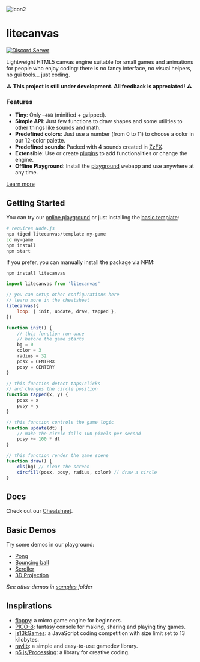 ![icon2](https://github.com/user-attachments/assets/28b92806-cb70-41c7-be72-12e658eb7819)

# litecanvas

[![Discord Server](https://img.shields.io/badge/Discord-7289DA?style=for-the-badge&logo=discord&logoColor=white)](https://discord.com/invite/r2c3rGsvH3)

Lightweight HTML5 canvas engine suitable for small games and animations for people who enjoy coding: there is no fancy interface, no visual helpers, no gui tools... just coding.

:warning: **This project is still under development. All feedback is appreciated!** :warning:

### Features

-   **Tiny**: Only `~4KB` (minified + gzipped).
-   **Simple API**: Just few functions to draw shapes and some utilities to other things like sounds and math.
-   **Predefined colors**: Just use a number (from 0 to 11) to choose a color in our 12-color palette.
-   **Predefined sounds**: Packed with 4 sounds created in [ZzFX](https://killedbyapixel.github.io/ZzFX/).
-   **Extensible**: Use or create [plugins](https://www.npmjs.com/search?q=keywords:litecanvas) to add functionalities or change the engine.
-   **Offline Playground**: Install the [playground](https://litecanvas.js.org/) webapp and use anywhere at any time.

[Learn more](https://litecanvas.js.org/about.html)

## Getting Started

You can try our [online playground](https://litecanvas.github.io) or just installing the [basic template](https://github.com/litecanvas/template):

```sh
# requires Node.js
npx tiged litecanvas/template my-game
cd my-game
npm install
npm start
```

If you prefer, you can manually install the package via NPM:

```
npm install litecanvas
```

```js
import litecanvas from 'litecanvas'

// you can setup other configurations here
// learn more in the cheatsheet
litecanvas({
    loop: { init, update, draw, tapped },
})

function init() {
    // this function run once
    // before the game starts
    bg = 0
    color = 3
    radius = 32
    posx = CENTERX
    posy = CENTERY
}

// this function detect taps/clicks
// and changes the circle position
function tapped(x, y) {
    posx = x
    posy = y
}

// this function controls the game logic
function update(dt) {
    // make the circle falls 100 pixels per second
    posy += 100 * dt
}

// this function render the game scene
function draw() {
    cls(bg) // clear the screen
    circfill(posx, posy, radius, color) // draw a circle
}
```

## Docs

Check out our [Cheatsheet](https://litecanvas.js.org/about.html).

## Basic Demos

Try some demos in our playground:

-   [Pong](https://litecanvas.js.org?c=eJy1VVFu20gM%2Ffcp2C9JsRLLTtwGQZzCSL1JgN1mkRhN%2FTmRRvZg5ZExGidpm%2FYKe4L96yF6nr3AXmHJ4UiW07TYnwUcezjkkHzkI1MoK1Oh70QVfuoA3KvMLo5gf5DEKC2kmi%2FsERwcJp3PUaeTr3VqValBaWXDCOjFSmQ3MIL%2BIGHhnIQhn9%2FTOfGKGQoH%2ByRksrKkIgsUb0VRkHg6eTudXNU3s%2BZmBrtwPrk4O59CDw68%2Blp9lHUkksd6XtCF86%2BMi8zHmT9WKykzPA9cQlVamtq%2BULms8LyPZysfrPd9c%2FFmeo4hD8ncCmPd81wUlezgVa8HRSkyEJCuK1suIS%2B1JW94%2BQsew2BZ6nJuxDKIIeiRturVV3vW5ngdGllFMDpxlQRQub%2BhLPJtH5GzkBgc7MKU9xCcCg26tJwFWQdogm363GqUFauVzMKHGD5wuyjEC48m8mHb8KxZS39ppF0bTT5bPfvyJXzAfriu92CwHW29yoSVYWafi8XuqGxWWexVlRop9Wtv53swwo60TediKaG8k%2Ba1L%2FkSBSyApAyyQvrXjmsv8LFLs8blGVhIs3IWMatjSPaSYeSAsdOs1AHWUdqWZxSFD8WZtkMdU5bePTHItaXRdrk8J8ygxpD5xLXreG%2FM9O6G0iee6jWGejj6L5NGJka%2FYrGmLv%2FuOqJjO%2FOHcL8NkBvjHsOqrBR1q5m87ognZsePyA5kthlCVs62lez0tsS%2Be6fY%2FK0qec9tXAz%2F8dFHPW50NVROYgS7GxD9yNNvU6tn39UzvvWKs0wXMv2Dk0zLolAVEfVe2cU2g1BnZGo58ZjBx02o9omZRAvNfd%2FE0I%2BepFIjcDumSzuwyS3h3NpTkxlx75dpiqQzZOOz%2BvVy%2FObi7Vk9EfX10wGmdSEKNddhkEptpaGNs1QEz%2B8Nsqgw%2FbDeb5vr0O%2FduF63%2BHY6%2Fh2ml3A9HV9N0RdzacNyZtsJDQEnQKXLVVGE3xeH%2FiV4D4hPmdTZ%2FajMQwf9mXx52TwB68pAWBdCz5Wet8CG%2FQQbg3%2FB3399%2FefbnxDsGbmSwnLyUQwHrVDen9TZ895%2BVLp6pCkQfsIgQM67tkd7CPya8gtfoi7aLuL%2F0TZMYzBEB2fj3yZw%2BW5yFTRl%2F76aO7gDD4c%2F89bl6l2fXl5NjgjWfwCHtP4XpMdclw%3D%3D)
-   [Bouncing ball](https://litecanvas.js.org?c=eJxtUj1vgzAQ3fkVNxpCAklbqRWlQ9WqZI%2FU2TImsuQCAkOLkvz3GvsKDs3gwff8Pu7OUijOaNnTlvieJ7mCumqFElUJKfSckW0ch%2Fr4Buu5rJhQQ2Jux4b206WhuehaTbp%2F9LyiK5nREKVQxIeTBxMXdT%2F3b4cs2IXZ%2B%2F4jO0Q7P9FvUBGfxAhq6OJodnVOFSe5srp%2FeTc%2FsEonF30LIFcuPlzhg8WdYFYAI8x8h%2BHAMz2K4LXS2ThURQE8P%2FJWV0UBZE62wum8gGkbzmcn9hrBZ4htR1eRghTW2%2BRGNd48PZiyM4AUmKRfteMc4mJC64xeviZelil1fzDlxMkv8wwmz3%2FrcWWWgg7GwN1a3tBv%2FAlMtiQ2%2B2aiYYWQ0g08a4YY%2FW7xAca%2FoRsbrFrDVdeUcBor2vIXzlHggw%3D%3D)
-   [Scroller](https://litecanvas.js.org?c=eJxVUMFOwzAMvfcrzAEtacNIxwZDsAPSJoG0AxJIO0w7hDZdI6XN1HhQgfbvOOs22CGJ7ff8nh1rUGeq%2FlSe8SgqtnWGxtVgaoPAOPxEAJX2Xq01TKC30DZzlQZ0YE%2BNFz0itQQvXqbvzxRvlKVsORQjcSvuxFjci1SKNF1Fu38W202uUAPLsbNB6pnNn17fZlPKvPnWR8nrwwR9q%2Bs1loSWBI3k3vZqAjdSQgw5nsnnjfo6bpBZzySnoHANMKsRDAnIB3oe4VycaknSdQEEJoa5MGGyn8aGn8p0UDcEHdv99sNjw4yA9I%2BVOesCiX5kWVjnGoYYjy4pPdjx1Z6LusWwMQsXP5VYpVrWChhInpg4YLHsjwWUyUAm3tRBbcjjUhzGEZ1hENjRZ%2FwCV%2F6J0w%3D%3D)
-   [3D Projection](https://litecanvas.js.org?c=eJyNVU2P2jAQvfMrpodqnWI%2By6kt7WW3hVulrtTuRjk4JCyG4CDHFJYV%2F73jj5CYDUslROx579njGc844yqdMfGXFSRoteZbMVM8F8AFVySAlxZAxkW644lakGGA04IfUhjD7%2Bnt%2FQS%2BwuRu%2BmNyD9%2FKQQ9G8MmhOEbBRubL1K46hhANAOGAQh9%2FEbVTHA%2F8qbaYaaRXyLlQRaXuaB8o1D8RhV4Pwj2FZwqHyPKaaHWkAehcQ2oEf7GLwGt7pxGIqliliT6sNjDxlOlw91vHWna2m4SplCTKZsiS2sjq9gctNMxzCSRLFXAt%2FYyfLy6I3SwVT2qBpnbbigFmuSgU4jrChjVcMyX5nnS7XasKeRQYql5T5opZD5G23mbEGNCtP8Q4ElC9luVf5D6cuI5yhf%2FYzHeul1Eb3lbK6tqdaU5sPJU%2BcSVG%2BOjFOZFs56pglhWkH5gUYUSIvaLff%2F6iMAp0yDfbYkE0riQTRabTUxbBkFbFYUqoKT2j85QIdIpwCoRDGwYBvIcRrZwNfBpSECU1bmBNlwQUeAPhaIptg%2BeoR6EUMQoxdfeoag3EXREWhX39KxnaMPAM8TkjPjE%2B%2Bju6FOoNXfRNntksz%2FQlZahxF7nCZL4z2DkQO1HcIIqdKC4BRPgciN3o3XhsGQGoBX4B%2ByDcSZlLcjPFjpnxBGylpMWNuQR2VZkWZfk2Zdp46mUbBfYuhrZxnVRLq1qiyhwDh5XKVmOxXZv2YC0n5coqV3o%2Fq1zVlWB0bR1KHoWrCD5gfFZRuIwc4ei%2B1jW043ooaZXYUR9XpmorheZ42av6gWQJx2qw%2Bzr2xRdglhcngWmnojatE33El%2FVdK23y5%2BEtf86W8Xe58E6d%2B%2Bg784Ynj%2F%2FvyaU4XA%2FCq4e07onX592r6TsT7rEuw2f9d4i0%2BB%2FEGGLo)

_See other demos in [samples](samples) folder_

## Inspirations

-   [floppy](https://github.com/lpagg/floppy): a micro game engine for beginners.
-   [PICO-8](https://www.lexaloffle.com/pico-8.php): fantasy console for making, sharing and playing tiny games.
-   [js13kGames](https://js13kgames.com/): a JavaScript coding competition with size limit set to 13 kilobytes.
-   [raylib](https://www.raylib.com/): a simple and easy-to-use gamedev library.
-   [p5.js/Processing](https://p5js.org/): a library for creative coding.
